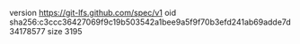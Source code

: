 version https://git-lfs.github.com/spec/v1
oid sha256:c3ccc36427069f9c19b503542a1bee9a5f9f70b3efd241ab69adde7d34178577
size 3195

